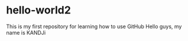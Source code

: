 # hello-world2
This is my first repository for learning how to use GitHub
Hello guys, my name is KANDJi
